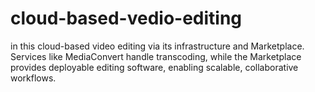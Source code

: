 # cloud-based-vedio-editing
in this cloud-based video editing via its infrastructure and Marketplace. Services like MediaConvert handle transcoding, while the Marketplace provides deployable editing software, enabling scalable, collaborative workflows.
